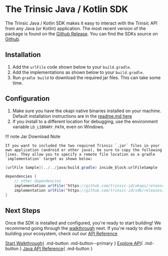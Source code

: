 # The Trinsic Java / Kotlin SDK

The Trinsic Java / Kotlin SDK makes it easy to interact with the Trinsic API from any Java (or Kotlin) application. The most recent version of the package is found on the [Github Release](https://github.com/trinsic-id/sdk/releases). You can find the SDKs source on [Github](https://github.com/trinsic-id/sdk/tree/main/java).

## Installation
1. Add the `urlFile` code shown below to your `build.gradle`.
2. Add the implementations as shown below to your `build.gradle`.
3. Run `gradle build` to download the required jar files. This can take some time.

## Configuration
1. Make sure you have the okapi native binaries installed on your machine. Default installation instructions are in the [readme.md here](https://github.com/trinsic-id/okapi/)
2. If you install to a different location for debugging, use the environment variable `LD_LIBRARY_PATH`, even on Windows.

!!! note Jar Download Note

    If you want to included the two required Trinsic `.jar` files in your own application (android or other java), be sure to copy the following lines. They allow you to specify a remote file location as a gradle `implementation` target as shown below:

<!--codeinclude-->
```java
[urlFile Sample](../../java/build.gradle) inside_block:urlFileSample
```
<!--/codeinclude-->

```java
dependencies {
    // other dependencies
    implementation urlFile('https://github.com/trinsic-id/okapi/releases/download/v1.4.0/trinsic-okapi-1.4.0.jar', 'trinsic-okapi-1.4.0')
    implementation urlFile('https://github.com/trinsic-id/sdk/releases/download/v1.4.0/trinsic-services-1.4.1.jar', 'trinsic-services-1.4.1')
}
```

## Next Steps

Once the SDK is installed and configured, you're ready to start building! We recommend going through the [walkthrough](../walkthroughs/vaccination.md) next. If you're ready to dive into building your ecosystem, check out our [API Reference](../reference/index.md)

[Start Walkthrough](../walkthroughs/vaccination.md){ .md-button .md-button--primary } [Explore API](../reference/index.md){ .md-button } [Java API Reference](../reference/index.md){ .md-button }
